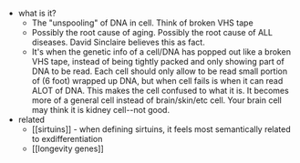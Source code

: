   * what is it?
    * The "unspooling" of DNA in cell. Think of broken VHS tape
    * Possibly the root cause of aging. Possibly the root cause of ALL diseases. David Sinclaire believes this as fact.
    * It's when the genetic info of a cell/DNA has popped out like a broken VHS tape, instead of being tightly packed and only showing part of DNA to be read. Each cell should only allow to be read small portion of (6 foot) wrapped up DNA, but when cell fails is when it can read ALOT of DNA. This makes the cell confused to what it is. It becomes more of a general cell instead of brain/skin/etc cell. Your brain cell may think it is kidney cell--not good.
  * related
    * [[sirtuins]] - when defining sirtuins, it feels most semantically related to exdifferentiation
    * [[longevity genes]]
